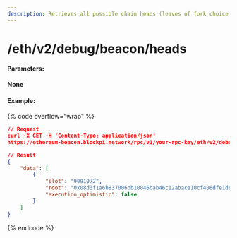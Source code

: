 ```yaml
---
description: Retrieves all possible chain heads (leaves of fork choice tree).
---
```


# /eth/v2/debug/beacon/heads



#### Parameters:

**None**



#### Example:

{% code overflow="wrap" %}
```json
// Request
curl -X GET -H 'Content-Type: application/json' 
https://ethereum-beacon.blockpi.network/rpc/v1/your-rpc-key/eth/v2/debug/beacon/heads

// Result
{
    "data": [
        {
            "slot": "9091072",
            "root": "0x08d3f1a6b837006bb10046bab46c12abace10cf406dfe1d8d9ab600da3fa0cb1",
            "execution_optimistic": false
        }
    ]
}
```
{% endcode %}
